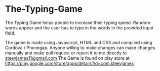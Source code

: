 # The-Typing-Game
The Typing Game helps people to increase their typing speed. Random words appear and the user has to type in the words in the provided input field. 

The game is made using Javascript, HTML and CSS and compiled using Cordova / Phonegap. Anyone willing to make changes can make changes manually and make pull request or report it to me directly to steevjames11@gmail.com
 The Game is found on play store at https://play.google.com/store/apps/details?id=com.steevjames
 
